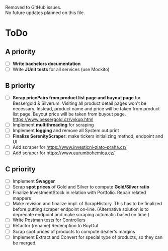 Removed to GitHub issues.<br> No future updates planned on this file.
# ToDo

## A priority
- [ ] <b>Write bachelors documentation</b>
- [ ] Write <b>JUnit tests</b> for all services (use Mockito)

## B priority
- [ ] <b>Scrap pricePairs from product list page and buyout page</b>
  for Bessergold & Silverum. Visiting all product detail pages won't be necessary.
  Instead, product name and price will be taken from product list page. Buyout
  price will be taken from buyout page. https://www.bessergold.cz/vykup.html
- [ ] Implement <b>multithreading</b> for scraping
- [ ] Implement <b>logging</b> and remove all System.out.print
- [ ] <b>Finalize SerenityScraper:</b> make tickers initializing method, endpoint and UI
- [ ] Add scraper for https://www.investicni-zlato-praha.cz/
- [ ] Add scraper for https://www.aurumbohemica.cz/

## C priority
- [ ] Implement <b>Swagger</b>
- [ ] Scrap <b>spot prices</b> of Gold and Silver to compute <b>Gold/Silver ratio</b>
- [ ] Finalize InvestmentStock in relation with Portfolio. Repair related mappers
- [ ] Make revision and finalize impl. of ScrapHistory. This has to be finalized
    before putting scraper endpoint on-line. (Alternative solution is to deprecate
    endpoint and make scraping automatic based on time.)
- [ ] Write Postman tests for Controllers
- [ ] Refactor (rename) Redemption to BuyOut
- [ ] Scrap spot prices of products to compute dealer's margins
- [ ] Implement Extract and Convert for special type of products, so they can be merged.  
